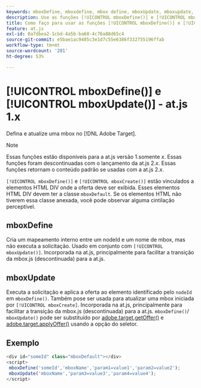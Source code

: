 ```yaml
---
keywords: mboxDefine, mboxdefine, mbox define, mboxUpdate, mboxupdate, atualização da mbox, at.js, funções, função, mboxDefine0
description: Use as funções [!UICONTROL mboxDefine()] e [!UICONTROL mboxUpdate()] da biblioteca JavaScript  [!DNL Adobe Target] at.js do para definir ou atualizar uma mbox. (at.js 1.x)
title: Como faço para usar as funções [!UICONTROL mboxDefine()] e [!UICONTROL mboxUpdate()]?
feature: at.js
exl-id: 0a7dbea2-1cbd-4a5b-ba68-4c76a88d65c4
source-git-commit: e5bae1ac9485c3e1d7c55e6386f332755196ffab
workflow-type: tm+mt
source-wordcount: '201'
ht-degree: 53%

---
```


# [!UICONTROL mboxDefine()] e [!UICONTROL mboxUpdate()] - at.js 1.x

Defina e atualize uma mbox no [!DNL Adobe Target].

>[!NOTE]
>
>Essas funções estão disponíveis para a at.js versão 1.somente *x*. Essas funções foram descontinuadas com o lançamento da at.js 2.*x*. Essas funções retornam o conteúdo padrão se usadas com a at.js 2.*x*.

`[!UICONTROL mboxDefine()]` e `[!UICONTROL mboxCreate()]` estão vinculados a elementos HTML DIV onde a oferta deve ser exibida. Esses elementos HTML DIV devem ter a classe `mboxDefault`. Se os elementos HTML não tiverem essa classe anexada, você pode observar alguma cintilação perceptível.

## mboxDefine

Cria um mapeamento interno entre um nodeId e um nome de mbox, mas não executa a solicitação. Usado em conjunto com `[!UICONTROL mboxUpdate()]`. Incorporada na at.js, principalmente para facilitar a transição da mbox.js (descontinuada) para a at.js.

## mboxUpdate

Executa a solicitação e aplica a oferta ao elemento identificado pelo `nodeId` em `mboxDefine()`. Também pose ser usada para atualizar uma mbox iniciada por `[!UICONTROL mboxCreate]`. Incorporada na at.js, principalmente para facilitar a transição da mbox.js (descontinuada) para a at.js. `mboxDefine()`/ `mboxUpdate()` pode ser substituído por [adobe.target.getOffer()](/help/dev/implement/client-side/atjs/atjs-functions/adobe-target-getoffer.md) e [adobe.target.applyOffer()](/help/dev/implement/client-side/atjs/atjs-functions/adobe-target-applyoffer.md) usando a opção do seletor.

## Exemplo

```javascript {line-numbers="true"}
<div id="someId" class="mboxDefault"></div> 
<script> 
 mboxDefine('someId','mboxName','param1=value1','param2=value2'); 
 mboxUpdate('mboxName','param3=value3','param4=value4'); 
</script>
```
